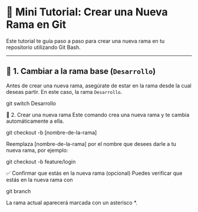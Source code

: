 # 🌿 Mini Tutorial: Crear una Nueva Rama en Git

Este tutorial te guía paso a paso para crear una nueva rama en tu repositorio utilizando Git Bash.

---

## 🔄 1. Cambiar a la rama base (`Desarrollo`)

Antes de crear una nueva rama, asegúrate de estar en la rama desde la cual deseas partir. En este caso, la rama `Desarrollo`.


git switch Desarrollo

🌱 2. Crear una nueva rama
Este comando crea una nueva rama y te cambia automáticamente a ella.

git checkout -b [nombre-de-la-rama]

Reemplaza [nombre-de-la-rama] por el nombre que desees darle a tu nueva rama, por ejemplo:

git checkout -b feature/login

✅ Confirmar que estás en la nueva rama (opcional)
Puedes verificar que estás en la nueva rama con

git branch

La rama actual aparecerá marcada con un asterisco *.

